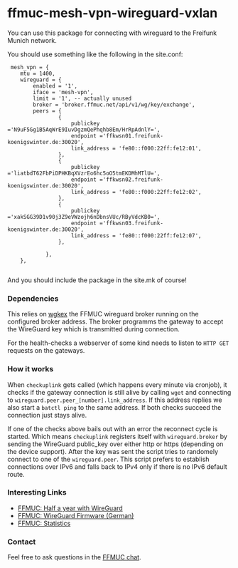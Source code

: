 # ffmuc-mesh-vpn-wireguard-vxlan

You can use this package for connecting with wireguard to the Freifunk Munich network.

You should use something like the following in the site.conf:

	
```
 mesh_vpn = {
	mtu = 1400,
	wireguard = {
		enabled = '1',
		iface = 'mesh-vpn',
		limit = '1', -- actually unused
		broker = 'broker.ffmuc.net/api/v1/wg/key/exchange',
		peers = {
				{
					publickey ='N9uF5Gg1B5AqWrE9IuvDgzmQePhqhb8Em/HrRpAdnlY=',
					endpoint ='ffkwsn01.freifunk-koenigswinter.de:30020',
					link_address = 'fe80::f000:22ff:fe12:01',
				},
				{
					publickey ='liatbdT62FbPiDPHKBqXVzrEo6hc5oO5tmEKDMhMTlU=',
					endpoint ='ffkwsn02.freifunk-koenigswinter.de:30020',
					link_address = 'fe80::f000:22ff:fe12:02',
				},
				{
					publickey ='xakSGG39D1v90j3Z9eVWzojh6nDbnsVUc/RByVdcKB0=',
					endpoint ='ffkwsn03.freifunk-koenigswinter.de:30020',
					link_address = 'fe80::f000:22ff:fe12:07',
				},

			},
	},
	
```
And you should include the package in the site.mk of course!

### Dependencies

This relies on [wgkex](https://github.com/freifunkMUC/wgkex) the FFMUC wireguard broker running on the configured broker address. The broker programms the gateway to accept the WireGuard key which is transmitted during connection.

For the health-checks a webserver of some kind needs to listen to `HTTP GET` requests on the gateways.

### How it works

When `checkuplink` gets called (which happens every minute via cronjob), it checks if the gateway connection is still alive by calling `wget` and connecting to `wireguard.peer.peer_[number].link_address`. If this address replies we also start a `batctl ping` to the same address. If both checks succeed the connection just stays alive.

If one of the checks above bails out with an error the reconnect cycle is started. Which means `checkuplink` registers itself with `wireguard.broker` by sending the WireGuard public_key over either http or https (depending on the device support). After the key was sent the script tries to randomely connect to one of the `wireguard.peer`. This script prefers to establish connections over IPv6 and falls back to IPv4 only if there is no IPv6 default route.

### Interesting Links

- [FFMUC: Half a year with WireGuard](https://www.slideshare.net/AnnikaWickert/ffmuc-half-a-year-with-wireguard)
- [FFMUC: WireGuard Firmware (German)](https://ffmuc.net/freifunkmuc/2020/12/03/wireguard-firmware/)
- [FFMUC: Statistics](https://stats.ffmuc.net)

### Contact

Feel free to ask questions in the [FFMUC chat](https://chat.ffmuc.net).
